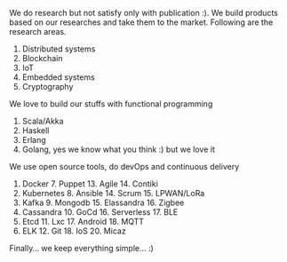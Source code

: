 We do research but not satisfy only with publication :). We build products based on our 
researches and take them to the market. Following are the research areas.
1. Distributed systems
2. Blockchain
3. IoT
4. Embedded systems
5. Cryptography

We love to build our stuffs with functional programming
1. Scala/Akka
2. Haskell
3. Erlang
4. Golang, yes we know what you think :) but we love it

We use open source tools, do devOps and continuous delivery 
1. Docker		7. Puppet		13. Agile		14. Contiki		
2. Kubernetes   8. Ansible		14. Scrum		15. LPWAN/LoRa	
3. Kafka	    9. Mongodb		15. Elassandra	16. Zigbee	
4. Cassandra    10. GoCd		16. Serverless	17. BLE	
5. Etcd			11. Lxc			17. Android		18. MQTT
6. ELK			12. Git			18. IoS			20. Micaz

Finally… we keep everything simple... :)
